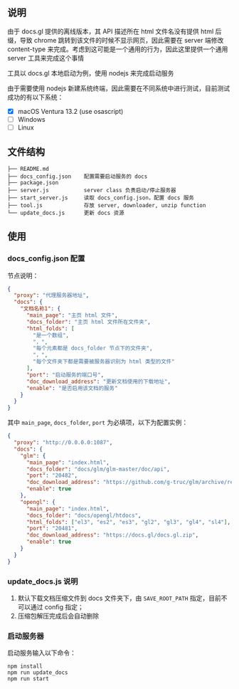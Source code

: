 ## 说明

由于 docs.gl 提供的离线版本，其 API 描述所在 html 文件名没有提供 html 后缀，导致 chrome 跳转到该文件的时候不显示网页，因此需要在 server 端修改 content-type 来完成。考虑到这可能是一个通用的行为，因此这里提供一个通用 server 工具来完成这个事情

工具以 docs.gl 本地启动为例，使用 nodejs 来完成启动服务

由于需要使用 nodejs 新建系统终端，因此需要在不同系统中进行测试，目前测试成功的有以下系统：

- [x] macOS Ventura 13.2 (use osascript)
- [ ] Windows
- [ ] Linux

## 文件结构

```
├── README.md
├── docs_config.json    配置需要启动服务的 docs
├── package.json
├── server.js           server class 负责启动/停止服务器
├── start_server.js     读取 docs_config.json，配置 docs 服务
├── tool.js             存放 server, downloader, unzip function
└── update_docs.js      更新 docs 资源
```

## 使用

### docs_config.json 配置

节点说明：

```json
{
  "proxy": "代理服务器地址",
  "docs": {
    "文档名称1": {
      "main_page": "主页 html 文件",
      "docs_folder": "主页 html 文件所在文件夹",
      "html_folds": [
        "是一个数组",
        "，",
        "每个元素都是 docs_folder 节点下的文件夹",
        "，",
        "每个文件夹下都是需要被服务器识别为 html 类型的文件"
      ],
      "port": "启动服务的端口号",
      "doc_download_address": "更新文档使用的下载地址",
      "enable": "是否启用该文档的服务"
    }
  }
}
```

其中 `main_page`, `docs_folder`, `port` 为必填项，以下为配置实例：

```json
{
  "proxy": "http://0.0.0.0:1087",
  "docs": {
    "glm": {
      "main_page": "index.html",
      "docs_folder": "docs/glm/glm-master/doc/api",
      "port": "20482",
      "doc_download_address": "https://github.com/g-truc/glm/archive/refs/heads/master.zip",
      "enable": true
    },
    "opengl": {
      "main_page": "index.html",
      "docs_folder": "docs/opengl/htdocs",
      "html_folds": ["el3", "es2", "es3", "gl2", "gl3", "gl4", "sl4"],
      "port": "20481",
      "doc_download_address": "https://docs.gl/docs.gl.zip",
      "enable": true
    }
  }
}
```

### update_docs.js 说明

1. 默认下载文档压缩文件到 docs 文件夹下，由 `SAVE_ROOT_PATH` 指定，目前不可以通过 config 指定；
2. 压缩包解压完成后会自动删除

### 启动服务器

启动服务输入以下命令：

```
npm install
npm run update_docs
npm run start
```
